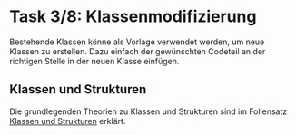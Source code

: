 # Task 3/8: Klassenmodifizierung
Bestehende Klassen könne als Vorlage verwendet werden, um neue Klassen zu erstellen. Dazu einfach der gewünschten 
Codeteil an der richtigen Stelle in der neuen Klasse einfügen.

## Klassen und Strukturen
Die grundlegenden Theorien zu Klassen und Strukturen sind im Foliensatz [Klassen und Strukturen](https://gitlab.fhnw.ch/2022hs-oop1/docs/-/blob/main/woche-06/Klassen.pdf) 
erklärt.